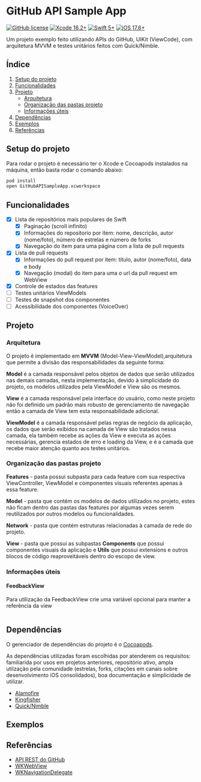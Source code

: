# GitHub API Sample App

[![GitHub license](https://img.shields.io/github/license/victorpereiradepaula/github-api-sample-app)](https://github.com/victorpereiradepaula/github-api-sample-app/blob/master/LICENSE)
[![Xcode 16.2+](https://img.shields.io/badge/Xcode-16.2%2B-blue.svg)](https://developer.apple.com/download/all/?q=Xcode%2016.2)
[![Swift 5+](https://img.shields.io/badge/Swift-5%2B-orange.svg)](https://www.swift.org/blog/swift-5-released/)
[![iOS 17.6+](https://img.shields.io/badge/iOS-17.6%2B-purple)](https://developer.apple.com/documentation/ios-ipados-release-notes/ios-ipados-17_6-release-notes)

Um projeto exemplo feito utilizando APIs do GitHub, UIKit (ViewCode), com arquitetura MVVM e testes unitários feitos com Quick/Nimble.

## Índice

1. [Setup do projeto](#setup-do-projeto)
1. [Funcionalidades](#funcionalidades)
1. [Projeto](#projeto)
    - [Arquitetura](#arquitetura)
    - [Organização das pastas projeto](#organização-das-pastas-projeto)
    - [Informações úteis](#informações-úteis)
1. [Dependências](#dependências)
1. [Exemplos](#exemplos)
1. [Referências](#referências)

## Setup do projeto

Para rodar o projeto é necessário ter o Xcode e Cocoapods instalados na máquina, então basta rodar o comando abaixo:

```bash
pod install
open GitHubAPISampleApp.xcworkspace
```

## Funcionalidades

- [x] Lista de repositórios mais populares de Swift
    - [x] Paginação (scroll infinito)
    - [x] Informações do repositorio por item: nome, descrição, autor (nome/foto), número de estrelas e número de forks
    - [x] Navegação do item para uma página com a lista de pull requests
- [x] Lista de pull requests
    - [x] Informações do pull request por item: título, autor (nome/foto), data e body
    - [x] Navegação (modal) do item para uma o url da pull request em WebView
- [x] Controle de estados das features
- [ ] Testes unitários ViewModels
- [ ] Testes de snapshot dos componentes
- [ ] Acessibilidade dos componentes (VoiceOver)

## Projeto

### Arquitetura

O projeto é implementado em **MVVM** (Model-View-ViewModel),arquitetura que permite a divisão das responsabilidades da seguinte forma:

**Model** é a camada responsável pelos objetos de dados que serão utilizados nas demais camadas, nesta implementação, devido à simplicidade do projeto, os modelos utilizados pela ViewModel e View são os mesmos.

**View** é a camada responsável pela interface do usuário, como neste projeto não foi definido um padrão mais robusto de gerenciamento de navegação então a camada de View tem esta responsabilidade adicional.

**ViewModel** é a camada responsável pelas regras de negócio da aplicação, os dados que serão exibidos na camada de View são tratados nessa camada, ela também recebe as ações da View e executa as ações necessárias, gerencia estados de erro e loading da View, e é a camada que recebe maior atenção quanto aos testes unitários.

### Organização das pastas projeto

**Features** - pasta possui subpasta para cada feature com sua respectiva ViewController, ViewModel e componentes visuais referentes apenas à essa feature.

**Model** - pasta que contém os modelos de dados utilizados no projeto, estes não ficam dentro das pastas das features por algumas vezes serem reutilizados por outros modelos ou funcionalidades.

**Network** - pasta que contém estruturas relacionadas à camada de rede do projeto.

**View** - pasta que possui as subpastas **Components** que possui componentes visuais da aplicação e **Utils** que possui extensions e outros blocos de código reaproveitáveis dentro do escopo de view.

### Informações úteis

#### FeedbackView

Para utilização da FeedbackView crie uma variável opcional para manter a referência da view

```swift

```


## Dependências

O gerenciador de dependências do projeto é o [Cocoapods](https://cocoapods.org).

As dependências utilizadas foram escolhidas por atenderem os requisitos: familiarida por usos em projetos anteriores, repositório ativo, ampla utilzação pela comunidade (estrelas, forks, citações em canais sobre desenvolvimento iOS consolidados), boa documentação e simplicidade de utilizar.

- [Alamofire](https://github.com/Alamofire/Alamofire/tree/master)
- [Kingfisher](https://github.com/onevcat/Kingfisher)
- [Quick/Nimble](https://github.com/Quick/Quick)

## Exemplos

<!-- ![SAMPLE_NAME](SAMPLE_URL) -->

## Referências

- [API REST do GitHub](https://docs.github.com/pt/rest?apiVersion=2022-11-28)
- [WKWebView](https://developer.apple.com/documentation/webkit/wkwebview)
- [WKNavigationDelegate](https://developer.apple.com/documentation/webkit/wknavigationdelegate)